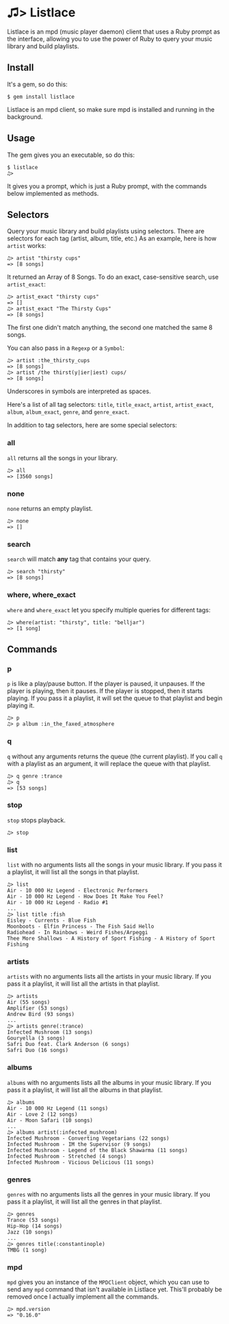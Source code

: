 # ♫> Listlace

Listlace is an mpd (music player daemon) client that uses a Ruby prompt as the interface, allowing you to use the power of Ruby to query your music library and build playlists.

## Install

It's a gem, so do this:

    $ gem install listlace

Listlace is an mpd client, so make sure mpd is installed and running in the background.

## Usage

The gem gives you an executable, so do this:

    $ listlace
    ♫>

It gives you a prompt, which is just a Ruby prompt, with the commands below implemented as methods.

## Selectors

Query your music library and build playlists using selectors. There are selectors for each tag (artist, album, title, etc.) As an example, here is how `artist` works:

    ♫> artist "thirsty cups"
    => [8 songs]

It returned an Array of 8 Songs. To do an exact, case-sensitive search, use `artist_exact`:

    ♫> artist_exact "thirsty cups"
    => []
    ♫> artist_exact "The Thirsty Cups"
    => [8 songs]

The first one didn't match anything, the second one matched the same 8 songs.

You can also pass in a `Regexp` or a `Symbol`:

    ♫> artist :the_thirsty_cups
    => [8 songs]
    ♫> artist /the thirst(y|ier|iest) cups/
    => [8 songs]

Underscores in symbols are interpreted as spaces.

Here's a list of all tag selectors: `title`, `title_exact`, `artist`, `artist_exact`, `album`, `album_exact`, `genre`, and `genre_exact`.

In addition to tag selectors, here are some special selectors:

### all

`all` returns all the songs in your library.

    ♫> all
    => [3560 songs]

### none

`none` returns an empty playlist.

    ♫> none
    => []

### search

`search` will match **any** tag that contains your query.

    ♫> search "thirsty"
    => [8 songs]

### where, where\_exact

`where` and `where_exact` let you specify multiple queries for different tags:

    ♫> where(artist: "thirsty", title: "belljar")
    => [1 song]

## Commands

### p

`p` is like a play/pause button. If the player is paused, it unpauses. If the player is playing, then it pauses. If the player is stopped, then it starts playing. If you pass it a playlist, it will set the queue to that playlist and begin playing it.

    ♫> p
    ♫> p album :in_the_faxed_atmosphere

### q

`q` without any arguments returns the queue (the current playlist). If you call `q` with a playlist as an argument, it will replace the queue with that playlist.


    ♫> q genre :trance
    ♫> q
    => [53 songs]

### stop

`stop` stops playback.

    ♫> stop

### list

`list` with no arguments lists all the songs in your music library. If you pass it a playlist, it will list all the songs in that playlist.

    ♫> list
    Air - 10 000 Hz Legend - Electronic Performers
    Air - 10 000 Hz Legend - How Does It Make You Feel?
    Air - 10 000 Hz Legend - Radio #1
    ...
    ♫> list title :fish
    Eisley - Currents - Blue Fish
    Moonboots - Elfin Princess - The Fish Said Hello
    Radiohead - In Rainbows - Weird Fishes/Arpeggi
    Thee More Shallows - A History of Sport Fishing - A History of Sport Fishing

### artists

`artists` with no arguments lists all the artists in your music library. If you pass it a playlist, it will list all the artists in that playlist.

    ♫> artists
    Air (55 songs)
    Amplifier (53 songs)
    Andrew Bird (93 songs)
    ...
    ♫> artists genre(:trance)
    Infected Mushroom (13 songs)
    Gouryella (3 songs)
    Safri Duo feat. Clark Anderson (6 songs)
    Safri Duo (16 songs)

### albums

`albums` with no arguments lists all the albums in your music library. If you pass it a playlist, it will list all the albums in that playlist.

    ♫> albums
    Air - 10 000 Hz Legend (11 songs)
    Air - Love 2 (12 songs)
    Air - Moon Safari (10 songs)
    ...
    ♫> albums artist(:infected_mushroom)
    Infected Mushroom - Converting Vegetarians (22 songs)
    Infected Mushroom - IM the Supervisor (9 songs)
    Infected Mushroom - Legend of the Black Shawarma (11 songs)
    Infected Mushroom - Stretched (4 songs)
    Infected Mushroom - Vicious Delicious (11 songs)

### genres

`genres` with no arguments lists all the genres in your music library. If you pass it a playlist, it will list all the genres in that playlist.

    ♫> genres
    Trance (53 songs)
    Hip-Hop (14 songs)
    Jazz (10 songs)
    ...
    ♫> genres title(:constantinople)
    TMBG (1 song)

### mpd

`mpd` gives you an instance of the `MPDClient` object, which you can use to send any `mpd` command that isn't available in Listlace yet. This'll probably be removed once I actually implement all the commands.

    ♫> mpd.version
    => "0.16.0"

